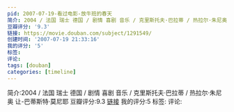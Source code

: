 ```yaml
---
pid: 2007-07-19-看过电影-放牛班的春天
简介: 2004 / 法国 瑞士 德国 / 剧情 喜剧 音乐 / 克里斯托夫·巴拉蒂 / 热拉尔·朱尼奥 让-巴蒂斯特·莫尼耶
豆瓣评分: '9.3'
链接: https://movie.douban.com/subject/1291549/
创建时间: '2007-07-19 21:33:16'
我的评分: '5'
标签:
评论:
tags: [douban]
categories: [timeline]
---
```

简介:2004 / 法国 瑞士 德国 / 剧情 喜剧 音乐 / 克里斯托夫·巴拉蒂 / 热拉尔·朱尼奥 让-巴蒂斯特·莫尼耶
豆瓣评分:9.3
[链接](https://movie.douban.com/subject/1291549/)
我的评分:5
标签:
评论:
